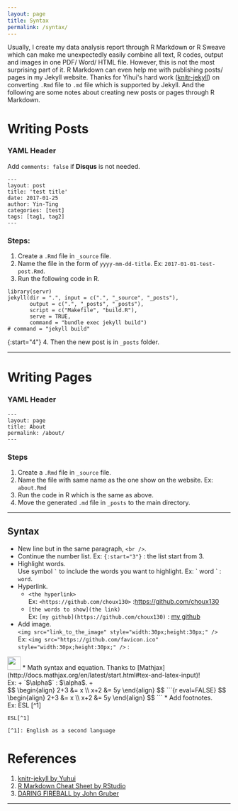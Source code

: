 ```yaml
---
layout: page
title: Syntax
permalink: /syntax/
---
```

Usually, I create my data analysis report through R Markdown or R Sweave which can make me unexpectedly easily combine all text, R codes, output and images in one PDF/ Word/ HTML file. However, this is not the most surprising part of it. R Markdown can even help me with publishing posts/ pages in my Jekyll website. Thanks for Yihui's hard work ([knitr-jekyll](https://github.com/yihui/knitr-jekyll)) on converting `.Rmd` file to `.md` file which is supported by Jekyll. And the following are some notes about creating new posts or pages through R Markdown. 

# Writing Posts 
### YAML Header

Add `comments: false` if **Disqus** is not needed.  

```
---
layout: post
title: 'test title'
date: 2017-01-25
author: Yin-Ting 
categories: [test]
tags: [tag1, tag2]
---
```

### Steps:
1. Create a `.Rmd` file in `_source` file.
2. Name the file in the form of `yyyy-mm-dd-title`. Ex: `2017-01-01-test-post.Rmd`.
3. Run the following code in R. 
```{r eval=FALSE}
library(servr)
jekyll(dir = ".", input = c(".", "_source", "_posts"),
       output = c(".", "_posts", "_posts"),
       script = c("Makefile", "build.R"),
       serve = TRUE,
       command = "bundle exec jekyll build")  
# command = "jekyll build"
```
{:start="4"}
4. Then the new post is in `_posts` folder. 

***

# Writing Pages
### YAML Header
```
---
layout: page
title: About
permalink: /about/
---
```

### Steps
1. Create a `.Rmd` file in `_source` file.
2. Name the file with same name as the one show on the website. Ex: `about.Rmd` 
3. Run the code in R which is the same as above.
4. Move the generated `.md` file in `_posts` to the main directory. 

***

## Syntax 
* New line but in the same paragraph, `<br />`.
* Continue the number list. Ex: `{:start="3"}` : the list start from 3. 
* Highlight words. <br /> 
Use symbol `` ` `` to include the words you want to highlight. Ex: \` word \` : `word`. 
* Hyperlink. <br />
  + `<the hyperlink>` <br />
Ex: `<https://github.com/choux130>` :<https://github.com/choux130> <br />
  + `[the words to show](the link)` <br />
Ex: `[my github](https://github.com/choux130)` : [my github](https://github.com/choux130)
* Add image. <br /> 
`<img src="link_to_the_image" style="width:30px;height:30px;" />` <br />
Ex: `<img src="https://github.com/favicon.ico" style="width:30px;height:30px;" />` : 
<img src="https://github.com/favicon.ico" style="width:30px;height:30px;" />
* Math syntax and equation. Thanks to [Mathjax](http://docs.mathjax.org/en/latest/start.html#tex-and-latex-input)! <br />
Ex:
  + `$\alpha$` : $\alpha$. 
  + <br />
  $$
  \begin{align}
  2+3 &= x \\ 
  x+2 &= 5y
  \end{align}
  $$
```{r eval=FALSE}
$$
\begin{align}
2+3 &= x \\
x+2 &= 5y
\end{align}
$$
```
* Add footnotes. <br />
Ex: ESL [^1]

  ```
  ESL[^1]

  [^1]: English as a second language
  ```

# References 
1. [knitr-jekyll by Yuhui](https://github.com/yihui/knitr-jekyll)
2. [R Markdown Cheat Sheet by RStudio](https://www.rstudio.com/wp-content/uploads/2015/02/rmarkdown-cheatsheet.pdf)
3. [DARING FIREBALL by John Gruber ](https://daringfireball.net/projects/markdown/)

***

[^1]: English as a second language.


